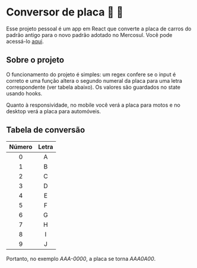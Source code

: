 # Conversor de placa 🚗 🛵

Esse projeto pessoal é um app em React que converte a placa de carros do padrão antigo para o novo padrão adotado no Mercosul. Você pode acessá-lo [aqui](https://mitestainer.github.io/conversor-de-placa/).

## Sobre o projeto

O funcionamento do projeto é simples: um regex confere se o input é correto e uma função altera o segundo numeral da placa para uma letra correspondente (ver tabela abaixo). Os valores são guardados no state usando hooks.

Quanto à responsividade, no mobile você verá a placa para motos e no desktop verá a placa para automóveis.

## Tabela de conversão

Número | Letra
:-----:|:-----:
0      |A
1      |B
2      |C
3      |D
4      |E
5      |F
6      |G
7      |H
8      |I
9      |J

Portanto, no exemplo _AAA-0000_, a placa se torna _AAA0A00_.